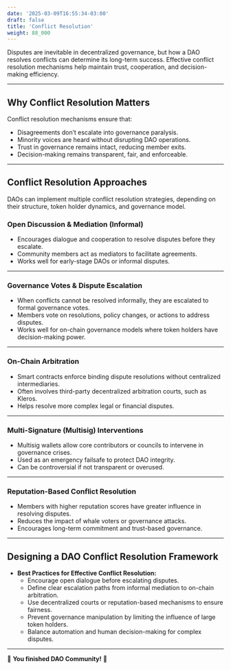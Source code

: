 ```yaml
---
date: '2025-03-09T16:55:34-03:00'
draft: false
title: 'Conflict Resolution'
weight: 88_000
---
```


Disputes are inevitable in decentralized governance, but how a DAO resolves conflicts can determine its long-term success. Effective conflict resolution mechanisms help maintain trust, cooperation, and decision-making efficiency.

---

## **Why Conflict Resolution Matters**  

Conflict resolution mechanisms ensure that:  
- Disagreements don’t escalate into governance paralysis.  
- Minority voices are heard without disrupting DAO operations.  
- Trust in governance remains intact, reducing member exits.  
- Decision-making remains transparent, fair, and enforceable. 

---

## **Conflict Resolution Approaches**  

DAOs can implement multiple conflict resolution strategies, depending on their structure, token holder dynamics, and governance model.  

### **Open Discussion & Mediation** (Informal)  
- Encourages dialogue and cooperation to resolve disputes before they escalate.  
- Community members act as mediators to facilitate agreements.  
- Works well for early-stage DAOs or informal disputes.  

---

### **Governance Votes & Dispute Escalation**  
- When conflicts cannot be resolved informally, they are escalated to formal governance votes.  
- Members vote on resolutions, policy changes, or actions to address disputes.  
- Works well for on-chain governance models where token holders have decision-making power.  

---

### **On-Chain Arbitration**  
- Smart contracts enforce binding dispute resolutions without centralized intermediaries.  
- Often involves third-party decentralized arbitration courts, such as Kleros.  
- Helps resolve more complex legal or financial disputes.  

---

### **Multi-Signature (Multisig) Interventions**  
- Multisig wallets allow core contributors or councils to intervene in governance crises.  
- Used as an emergency failsafe to protect DAO integrity.  
- Can be controversial if not transparent or overused.  

---

### **Reputation-Based Conflict Resolution**  
- Members with higher reputation scores have greater influence in resolving disputes.  
- Reduces the impact of whale voters or governance attacks.  
- Encourages long-term commitment and trust-based governance.  

---

## **Designing a DAO Conflict Resolution Framework**  

- **Best Practices for Effective Conflict Resolution:**  
  - Encourage open dialogue before escalating disputes.  
  - Define clear escalation paths from informal mediation to on-chain arbitration.  
  - Use decentralized courts or reputation-based mechanisms to ensure fairness.  
  - Prevent governance manipulation by limiting the influence of large token holders.  
  - Balance automation and human decision-making for complex disputes.  

---

🔖 **You finished DAO Community!** 🔖

